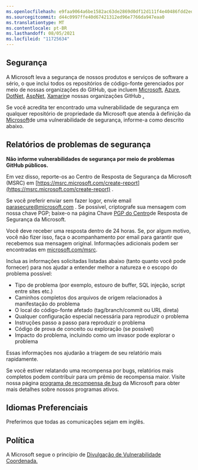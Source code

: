 ```yaml
---
ms.openlocfilehash: e9faa9064a6be1582ac63de2869d0df12d111f4e40486fdd2ede1d76edbd81dc
ms.sourcegitcommit: d44c0997ffe40d67421312ed96e7766da947eaa0
ms.translationtype: MT
ms.contentlocale: pt-BR
ms.lasthandoff: 08/05/2021
ms.locfileid: "11725634"
---
```

<!-- BEGIN MICROSOFT SECURITY.MD V0.0.5 BLOCK -->

## <a name="security"></a>Segurança

A Microsoft leva a segurança de nossos produtos e serviços de software a sério, o que inclui todos os repositórios de código-fonte gerenciados por meio de nossas organizações do GitHub, que incluem [Microsoft](https://github.com/Microsoft), [Azure](https://github.com/Azure), [DotNet](https://github.com/dotnet), [AspNet,](https://github.com/aspnet) [Xamarin](https://github.com/xamarin)e nossas organizações GitHub [.](https://opensource.microsoft.com/)

Se você acredita ter encontrado uma vulnerabilidade de segurança em qualquer repositório de propriedade da Microsoft que atenda à definição da [Microsoft](https://docs.microsoft.com/en-us/previous-versions/tn-archive/cc751383(v=technet.10))de uma vulnerabilidade de segurança, informe-a como descrito abaixo.

## <a name="reporting-security-issues"></a>Relatórios de problemas de segurança

**Não informe vulnerabilidades de segurança por meio de problemas GitHub públicos.**

Em vez disso, reporte-os ao Centro de Resposta de Segurança da Microsoft (MSRC) em [https://msrc.microsoft.com/create-report](https://msrc.microsoft.com/create-report) .

Se você preferir enviar sem fazer logor, envie email [para](mailto:secure@microsoft.com)secure@microsoft.com .  Se possível, criptografe sua mensagem com nossa chave PGP; baixe-o na página Chave [PGP do Centro](https://www.microsoft.com/en-us/msrc/pgp-key-msrc)de Resposta de Segurança da Microsoft.

Você deve receber uma resposta dentro de 24 horas. Se, por algum motivo, você não fizer isso, faça o acompanhamento por email para garantir que recebemos sua mensagem original. Informações adicionais podem ser encontradas em [microsoft.com/msrc](https://www.microsoft.com/msrc). 

Inclua as informações solicitadas listadas abaixo (tanto quanto você pode fornecer) para nos ajudar a entender melhor a natureza e o escopo do problema possível:

  * Tipo de problema (por exemplo, estouro de buffer, SQL injeção, script entre sites etc.)
  * Caminhos completos dos arquivos de origem relacionados à manifestação do problema
  * O local do código-fonte afetado (tag/branch/commit ou URL direta)
  * Qualquer configuração especial necessária para reproduzir o problema
  * Instruções passo a passo para reproduzir o problema
  * Código de prova de conceito ou exploração (se possível)
  * Impacto do problema, incluindo como um invasor pode explorar o problema

Essas informações nos ajudarão a triagem de seu relatório mais rapidamente.

Se você estiver relatando uma recompensa por bugs, relatórios mais completos podem contribuir para um prêmio de recompensa maior. Visite nossa página [programa de recompensa de bug](https://microsoft.com/msrc/bounty) da Microsoft para obter mais detalhes sobre nossos programas ativos.

## <a name="preferred-languages"></a>Idiomas Preferenciais

Preferimos que todas as comunicações sejam em inglês.

## <a name="policy"></a>Política

A Microsoft segue o princípio de [Divulgação de Vulnerabilidade Coordenada.](https://www.microsoft.com/en-us/msrc/cvd)

<!-- END MICROSOFT SECURITY.MD BLOCK -->